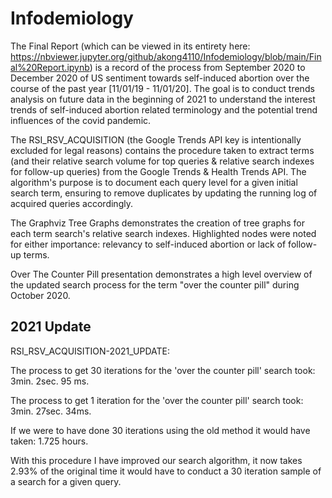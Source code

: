 # Infodemiology

The Final Report (which can be viewed in its entirety here: https://nbviewer.jupyter.org/github/akong4110/Infodemiology/blob/main/Final%20Report.ipynb) is a record of the process from September 2020 to December 2020 of US sentiment towards self-induced abortion over the course of the past year [11/01/19 - 11/01/20]. The goal is to conduct trends analysis on future data in the beginning of 2021 to understand the interest trends of self-induced abortion related terminology and the potential trend influences of the covid pandemic.

The RSI_RSV_ACQUISITION (the Google Trends API key is intentionally excluded for legal reasons) contains the procedure taken to extract terms (and their relative search volume for top queries & relative search indexes for follow-up queries) from the Google Trends & Health Trends API. The algorithm's purpose is to document each query level for a given initial search term, ensuring to remove duplicates by updating the running log of acquired queries accordingly.

The Graphviz Tree Graphs demonstrates the creation of tree graphs for each term search's relative search indexes. Highlighted nodes were noted for either importance: relevancy to self-induced abortion or lack of follow-up terms.

Over The Counter Pill presentation demonstrates a high level overview of the updated search process for the term "over the counter pill" during October 2020.

## 2021 Update

RSI_RSV_ACQUISITION-2021_UPDATE:  

The process to get 30 iterations for the 'over the counter pill' search took: 3min. 2sec. 95 ms.

The process to get 1 iteration for the 'over the counter pill' search took: 3min. 27sec. 34ms.

If we were to have done 30 iterations using the old method it would have taken: 1.725 hours.

With this procedure I have improved our search algorithm, it now takes 2.93% of the original time it would have to conduct a 30 iteration sample of a search for a given query.

